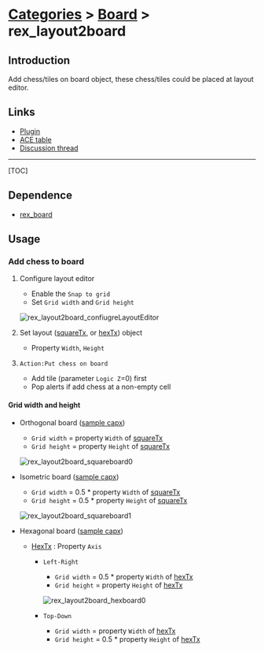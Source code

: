 # [Categories](categories.index.html) > [Board](board.index.html) > rex_layout2board

## Introduction

Add chess/tiles on board object, these chess/tiles could be placed at layout editor.

## Links

- [Plugin](https://rexrainbow.github.io/C2RexDoc/repo/rex_layout2board.7z)
- [ACE table](https://rexrainbow.github.io/C2RexDoc/c2rexpluginsACE/plugin_rex_layout2board.html)
- [Discussion thread](https://www.scirra.com/forum/plugin-board-layout2board-behavior-grid-move_t69647)


----

[TOC]

## Dependence

- [rex_board](rex_board.html)

## Usage

### Add chess to board

1. Configure layout editor
   - Enable the `Snap to grid`
   - Set `Grid width` and `Grid height` 

   ![rex_layout2board_confiugreLayoutEditor](rex_layout2board_confiugreLayoutEditor.png)

2. Set layout ([squareTx](rex_board_squaretx.html), or [hexTx](rex_board_hextx.html)) object

   - Property `Width`, `Height`

3. `Action:Put chess on board`

   - Add tile (parameter `Logic Z`=0)  first
   - Pop alerts if add chess at a non-empty cell

#### Grid width and height

- Orthogonal board  ([sample capx](https://onedrive.live.com/redir?resid=7497FD5EC94476E!530&authkey=!AEJSUQs9iZGH6IM&ithint=file%2c.capx))

  - `Grid width` = property `Width` of [squareTx](rex_board_squaretx.html)
  - `Grid height` = property `Height` of [squareTx](rex_board_squaretx.html)

  ![rex_layout2board_squareboard0](rex_layout2board_squareboard0.png)


- Isometric board  ([sample capx](https://onedrive.live.com/redir?resid=7497FD5EC94476E!531&authkey=!APQPd2bpdiHNvr4&ithint=file%2c.capx))

  - `Grid width` = 0.5 * property `Width` of [squareTx](rex_board_squaretx.html)
  - `Grid height` = 0.5 * property `Height` of [squareTx](rex_board_squaretx.html)

  ![rex_layout2board_squareboard1](rex_layout2board_squareboard1.png)


- Hexagonal board  ([sample capx](https://onedrive.live.com/redir?resid=7497FD5EC94476E!529&authkey=!AC_x8uQU8YUrykQ&ithint=file%2c.capx))

  - [HexTx](rex_board_hextx.html) : Property `Axis` 

    - `Left-Right`

      - `Grid width` = 0.5 * property `Width` of  [hexTx](rex_board_hextx.html)
      - `Grid height` = property `Height` of [hexTx](rex_board_hextx.html)

      ![rex_layout2board_hexboard0](rex_layout2board_hexboard0.png)


    - `Top-Down`
      - `Grid width` = property `Width` of  [hexTx](rex_board_hextx.html)
      - `Grid height` = 0.5 * property `Height` of [hexTx](rex_board_hextx.html)